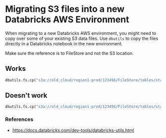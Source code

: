 # Migrating S3 files into a new Databricks AWS Environment

When migrating to a new Databricks AWS environment, you might need to copy over some of your existing S3 data files.  Use `dbutils` to copy the files directly in a Databricks notebook in the new environment.

Make sure the reference is to FileStore and not the S3 location.

## Works
```python
dbutils.fs.cp("s3a://old_cloud/region1-prod/123456/FileStore/tables/stats/data1.csv", "dbfs:/FileStore/tables/stats/data1.csv")
```

## Doesn't work
```python
dbutils.fs.cp("s3a://old_cloud/region1-prod/123456/FileStore/tables/stats/data1.csv", "s3a://new_cloud/region2-prod/456789/FileStore/tables/stats/data1.csv")
```


### References
* https://docs.databricks.com/dev-tools/databricks-utils.html